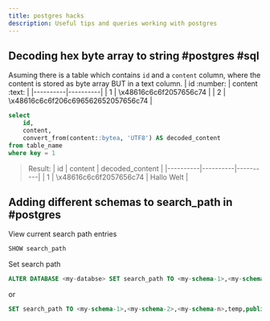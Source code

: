 ```yaml
---
title: postgres hacks
description: Useful tips and queries working with postgres
---
```


## Decoding hex byte array to string #postgres #sql

Asuming there is a table which contains `id` and a `content` column, where the content is stored as byte array BUT in a text column.
| id :number: | content :text: |
|----------|----------|
| 1  | \x48616c6c6f2057656c74  |
| 2  | \x48616c6c6f206c696562652057656c74  |


```sql
select
	id,
	content,
	convert_from(content::bytea, 'UTF8') AS decoded_content
from table_name
where key = 1
```

> Result:
> | id | content | decoded_content |
> |----------|----------|----------|
> | 1  | \x48616c6c6f2057656c74  | Hallo Welt |


## Adding different schemas to search_path in #postgres

View current search path entries
```sql
SHOW search_path
```

Set search path
```sql
ALTER DATABASE <my-databse> SET search_path TO <my-schema-1>,<my-schema-2>,<my-schema-n>,temp,public
```
or
```sql
SET search_path TO <my-schema-1>,<my-schema-2>,<my-schema-n>,temp,public
```
